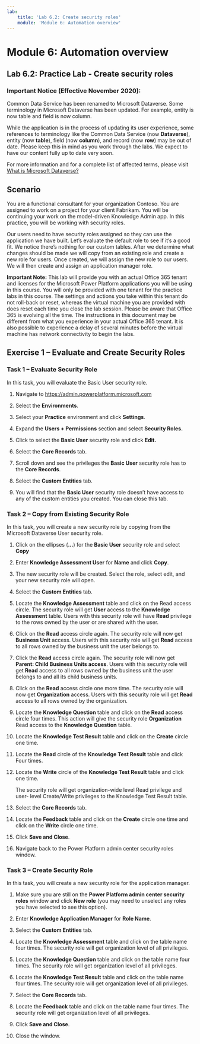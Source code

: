 ```yaml
---
lab:
    title: 'Lab 6.2: Create security roles'
    module: 'Module 6: Automation overview'
---
```


Module 6: Automation overview
==================
## Lab 6.2: Practice Lab - Create security roles

### Important Notice (Effective November 2020):
Common Data Service has been renamed to Microsoft Dataverse. Some terminology in Microsoft Dataverse has been updated. For example, entity is now table and field is now column. 

While the application is in the process of updating its user experience, some references to terminology like the Common Data Service (now **Dataverse**), entity (now **table**), field (now **column**), and record (now **row**) may be out of date. Please keep this in mind as you work through the labs. We expect to have our content fully up to date very soon. 

For more information and for a complete list of affected terms, please visit [What is Microsoft Dataverse?](https://docs.microsoft.com/en-us/powerapps/maker/common-data-service/data-platform-intro#terminology-updates)

Scenario
--------

You are a functional consultant for your organization Contoso. You are assigned
to work on a project for your client Fabrikam. You will be continuing your work
on the model-driven Knowledge Admin app. In this practice, you will be working
with security roles.

Our users need to have security roles assigned so they can use the application
we have built. Let’s evaluate the default role to see if it’s a good fit. We
notice there’s nothing for our custom tables. After we determine what changes
should be made we will copy from an existing role and create a new role for
users. Once created, we will assign the new role to our users. We will then
create and assign an application manager role.

**Important Note:** This lab will provide you with an actual Office 365 tenant
and licenses for the Microsoft Power Platform applications you will be using in this
course. You will only be provided with one tenant for the practice labs in this
course. The settings and actions you take within this tenant do not roll-back or
reset, whereas the virtual machine you are provided with does reset each time
you close the lab session. Please be aware that Office 365 is evolving all the
time. The instructions in this document may be different from what you
experience in your actual Office 365 tenant. It is also possible to experience a
delay of several minutes before the virtual machine has network connectivity to
begin the labs.

## Exercise 1 – Evaluate and Create Security Roles

### Task 1 – Evaluate Security Role

In this task, you will evaluate the Basic User security role.

1.  Navigate to <https://admin.powerplatform.microsoft.com>

2.  Select the **Environments**.

3.  Select your **Practice** environment and click **Settings**.

4.  Expand the **Users + Permissions** section and select **Security Roles.**

5.  Click to select the **Basic User** security role and click **Edit.**

6.  Select the **Core Records** tab.

7.  Scroll down and see the privileges the **Basic User** security role has to
    the **Core Records**.

8.  Select the **Custom Entities** tab.

9.  You will find that the **Basic User** security role doesn’t have access to
    any of the custom entities you created. You can close this tab.

### Task 2 – Copy from Existing Security Role

In this task, you will create a new security role by copying from the Microsoft
Dataverse User security role.

1.  Click on the ellipses (**...**) for the **Basic User** security role and select **Copy**

2.  Enter **Knowledge Assessment User** for **Name** and click **Copy**.

3.  The new security role will be created. Select
    the role, select edit, and your new security role will open. 
    
4.  Select the
    **Custom Entities** tab.

5.  Locate the **Knowledge Assessment** table and click on the Read access
    circle. The security role will get **User** access to the **Knowledge
    Assessment** table. Users with this security role will have **Read**
    privilege to the rows owned by the user or are shared with the user.

6.  Click on the **Read** access circle again. The security role will now get
    **Business Unit** access. Users with this security role will get **Read**
    access to all rows owned by the business unit the user belongs to.

7.  Click the **Read** access circle again. The security role will now get
    **Parent: Child Business Units access**. Users with this security role will
    get **Read** access to all rows owned by the business unit the user belongs
    to and all its child business units.

8.  Click on the **Read** access circle one more time. The security role will
    now get **Organization** access. Users with this security role will get
    **Read** access to all rows owned by the organization.

9.  Locate the **Knowledge Question** table and click on the **Read** access
    circle four times. This action will give the security role **Organization**
    Read access to the **Knowledge Question** table.

10.  Locate the **Knowledge Test Result** table and click on the **Create**
    circle one time.

11. Locate the **Read** circle of the **Knowledge Test Result** table and click
    Four times.

12. Locate the **Write** circle of the **Knowledge Test Result** table and click
    one time.

    The security role will get organization-wide level Read privilege and user-
    level Create/Write privileges to the Knowledge Test Result table.

13. Select the **Core Records** tab.

14. Locate the **Feedback** table and click on the **Create** circle one time
    and click on the **Write** circle one time.

15. Click **Save and Close**.

16. Navigate back to the Power Platform admin center security roles window.

### Task 3 – Create Security Role

In this task, you will create a new security role for the application manager.

1.  Make sure you are still on the **Power Platform admin center security roles** window and click **New role** (you may need to unselect any roles you have selected to see this option).

2.  Enter **Knowledge Application Manager** for **Role Name**.

3.  Select the **Custom Entities** tab.

4.  Locate the **Knowledge Assessment** table and click on the table name four
    times. The security role will get organization level of all privileges.

5.  Locate the **Knowledge Question** table and click on the table name four
    times. The security role will get organization level of all privileges.

6.  Locate the **Knowledge Test Result** table and click on the table name four
    times. The security role will get organization level of all privileges.

7.  Select the **Core Records** tab.

8.  Locate the **Feedback** table and click on the table name four times. The
    security role will get organization level of all privileges.

9.  Click **Save and Close**.

10. Close the window.
